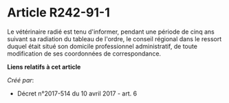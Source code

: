 # Article R242-91-1

Le vétérinaire radié est tenu d'informer, pendant une période de cinq ans suivant sa radiation du tableau de l'ordre, le
conseil régional dans le ressort duquel était situé son domicile professionnel administratif, de toute modification de ses
coordonnées de correspondance.

**Liens relatifs à cet article**

_Créé par_:

  - Décret n°2017-514 du 10 avril 2017 - art. 6
